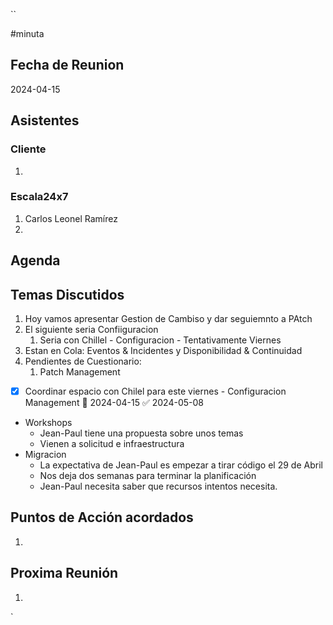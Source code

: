 ``

#minuta
## Fecha de Reunion
2024-04-15

## Asistentes

### Cliente
1. 
### Escala24x7
1. Carlos Leonel Ramírez
2. 

## Agenda

## Temas Discutidos
1.  Hoy vamos apresentar Gestion de Cambiso y dar seguiemnto a PAtch
2. El siguiente seria Confiiguracion
	1. Seria con Chillel - Configuracion - Tentativamente Viernes
3. Estan en Cola: Eventos & Incidentes y Disponibilidad & Continuidad
4. Pendientes de Cuestionario:
	1. Patch Management

- [x] Coordinar espacio con Chilel para este viernes - Configuracion Management 📅 2024-04-15 ✅ 2024-05-08

- Workshops
	- Jean-Paul tiene una propuesta sobre unos temas
	- Vienen a solicitud e infraestructura
- Migracion
	- La expectativa de Jean-Paul es empezar a tirar código el 29 de Abril
	- Nos deja dos semanas para terminar la planificación
	- Jean-Paul necesita saber que recursos intentos necesita.
## Puntos de Acción acordados
1. 

## Proxima Reunión
1.  

`